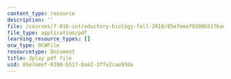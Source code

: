 ```yaml
---
content_type: resource
description: ''
file: /courses/7-016-introductory-biology-fall-2018/85e7eeef9390b51fbae23ffe2cae93da_Qfw0C0Ac-Tk.pdf
file_type: application/pdf
learning_resource_types: []
ocw_type: OCWFile
resourcetype: Document
title: 3play pdf file
uid: 85e7eeef-9390-b51f-bae2-3ffe2cae93da
---
```

